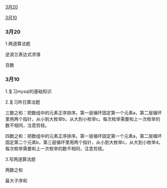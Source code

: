 [3月20](#3月20)

[3月10](#3月10)

### 3月20

1.两道算法题

逆波兰表达式求值

丑数

### 3月10

1.复习mysql的基础知识

2.复习昨日算法题

三数之和：把数组中的元素正序排序。第一层循环固定第一个元素a，第二层循环里用两个指针，从小到大枚举b，从大到小枚举c。每次枚举需要和上一次枚举的数不相同，注意剪枝。

四数之和：把数组中的元素正序排序。第一层循环固定第一个元素a，第二层循环固定第二个元素b，第三层循环里用两个指针，从小到大枚举c，从大到小枚举d。每次枚举需要和上一次枚举的数不相同，注意剪枝。

3.写两道算法题

两数之和

最大子序和
